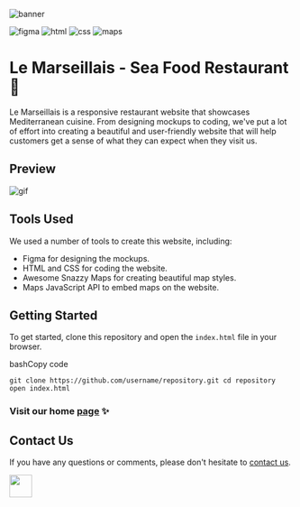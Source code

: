 ![banner](https://github.com/z-bj/Le-Marseillais/blob/master/le-marseillais-banner.jpg)

![figma](https://img.shields.io/badge/Figma-F24E1E.svg?style=for-the-badge&logo=Figma&logoColor=white)
![html](https://img.shields.io/badge/HTML5-E34F26.svg?style=for-the-badge&logo=HTML5&logoColor=white)
![css](https://img.shields.io/badge/CSS3-1572B6.svg?style=for-the-badge&logo=CSS3&logoColor=white)
![maps](https://img.shields.io/badge/Google%20Maps-4285F4.svg?style=for-the-badge&logo=Google-Maps&logoColor=white)

# Le Marseillais - Sea Food Restaurant 🌊


Le Marseillais is a responsive restaurant website that showcases Mediterranean cuisine. From designing mockups to coding, we've put a lot of effort into creating a beautiful and user-friendly website that will help customers get a sense of what they can expect when they visit us.

## Preview

![gif](https://github.com/z-bj/Le-Marseillais/blob/master/le-marseillais-v.gif)

## Tools Used

We used a number of tools to create this website, including:

-   Figma for designing the mockups.
-   HTML and CSS for coding the website.
-   Awesome Snazzy Maps for creating beautiful map styles.
-   Maps JavaScript API to embed maps on the website.

## Getting Started

To get started, clone this repository and open the `index.html` file in your browser.

bashCopy code

`git clone https://github.com/username/repository.git cd repository open index.html`

### Visit our home [page](https://z-bj.github.io/Le-Marseillais/) ✨

## Contact Us

If you have any questions or comments, please don't hesitate to [contact us](mailto:hello@zakariabeji.com).

<img src="https://github.com/z-bj/Le-Marseillais/blob/master/donutparrot.gif" width="40">
